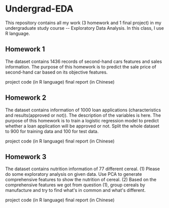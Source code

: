# Undergrad-EDA

This repository contains all my work (3 homework and 1 final project) in my undergraduate study course -- Exploratory Data Analysis. In this class, I use R language.

## Homework 1
The dataset contains 1436 records of second-hand cars features and sales information. The purpose of this homework is to predict the sale price of second-hand car based on its objective features.

project code (in R language)
final report (in Chinese)


## Homework 2
The dataset contains information of 1000 loan applications (characteristics and results(approved or not)). The description of the variables is here. The purpose of this homework is to train a logistic regression model to predict whether a loan application will be approved or not.
Split the whole dataset to 900 for training data and 100 for test data.

project code (in R language)
final report (in Chinese)


## Homework 3
The dataset contains nutrition information of 77 different cereal.
(1) Please do some exploratory analysis on given data. Use PCA to generate comprehensive features to show the nutrition of cereal.
(2) Based on the comprehensive features we got from question (1), group cereals by manufacture and try to find what's in common and what's different.

project code (in R language)
final report (in Chinese)
